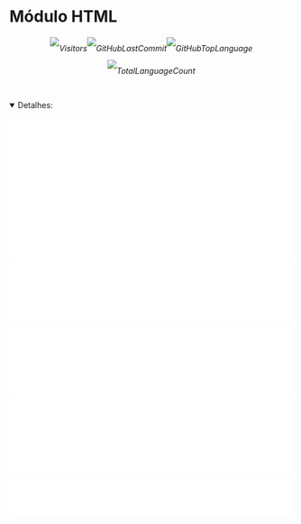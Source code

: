 <link href="https://cdn.jsdelivr.net/npm/bootstrap@5.3.0/dist/css/bootstrap.min.css" rel="stylesheet" integrity="sha384-9ndCyUaIbzAi2FUVXJi0CjmCapSmO7SnpJef0486qhLnuZ2cdeRhO02iuK6FUUVM" crossorigin="anonymous">

# Módulo HTML

<div align=center>

<h6 style='line-height: 2.5rem'>

![Visitors](https://badges.pufler.dev/visits/code-with-von/mod-html?style=for-the-badge&color=f1f6f9&labelColor=212a3e&label=Visitantes)![GitHubLastCommit](https://img.shields.io/github/last-commit/code-with-von/mod-html?color=f1f6f9&label=%C3%9Altima%20Atualiza%C3%A7%C3%A3o&style=for-the-badge&labelColor=212a3e)![GitHubTopLanguage](https://img.shields.io/github/languages/top/code-with-von/mod-html?color=f1f6f9&label=Uso%20de%20HTML&style=for-the-badge&labelColor=212a3e)![TotalLanguageCount](https://img.shields.io/github/languages/count/code-with-von/mod-html?color=f1f6f9&label=Linguagens%20Usadas&style=for-the-badge&labelColor=212a3e)

</h6>

</div>

<details open>
<summary>Detalhes:</summary>
<div align=center>

![activity](metrics/activity.svg)
![languages](metrics/languages.svg)
![followup](metrics/followup.svg)
![people](metrics/people.svg)
![contributors](metrics/contributors.svg)

</div>
</details>
